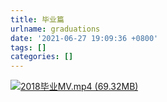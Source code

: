 ```yaml
---
title: 毕业篇
urlname: graduations
date: '2021-06-27 19:09:36 +0800'
tags: []
categories: []
---
```


[![2018毕业MV.mp4 (69.32MB)](https://gw.alipayobjects.com/mdn/prod_resou/afts/img/A*NNs6TKOR3isAAAAAAAAAAABkARQnAQ)](https://www.yuque.com/hduer/guide/graduations?_lake_card=%7B%22status%22%3A%22uploaded%22%2C%22name%22%3A%222018%E6%AF%95%E4%B8%9AMV.mp4%22%2C%22size%22%3A72686163%2C%22percent%22%3A100%2C%22taskId%22%3A%22smRBO4lbrOQ8%22%2C%22margin%22%3Atrue%2C%22id%22%3A%22B0StV%22%2C%22videoId%22%3A%22inputs%2Fprod%2Fyuque%2F2021%2F2596791%2Fmp4%2F1625125933128-517814ea-070c-40e5-853a-eca31f4d2c85.mp4%22%2C%22card%22%3A%22video%22%7D#B0StV)
